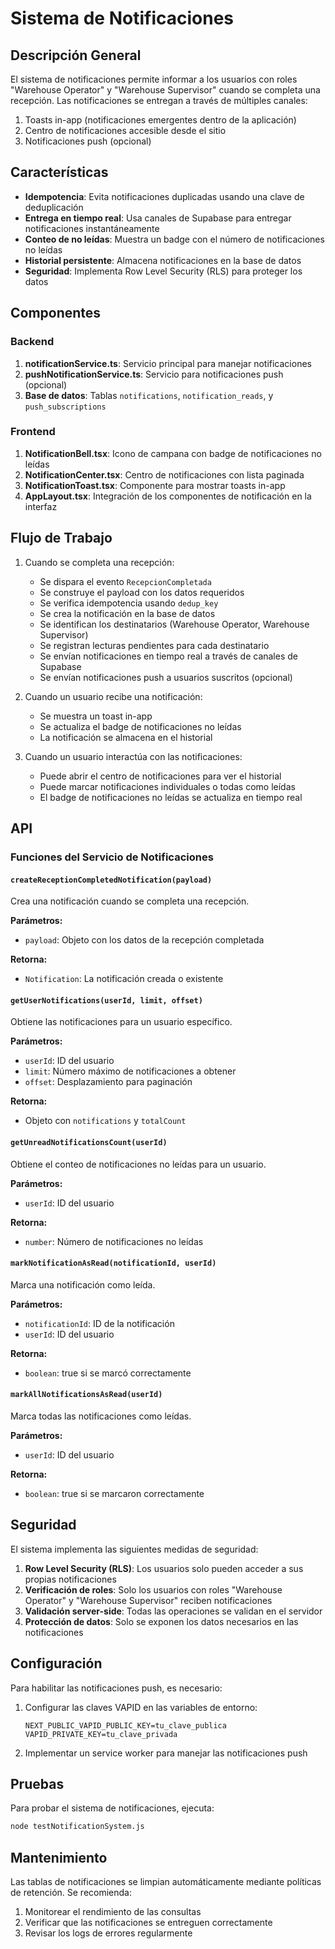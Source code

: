# Sistema de Notificaciones

## Descripción General

El sistema de notificaciones permite informar a los usuarios con roles "Warehouse Operator" y "Warehouse Supervisor" cuando se completa una recepción. Las notificaciones se entregan a través de múltiples canales:

1. Toasts in-app (notificaciones emergentes dentro de la aplicación)
2. Centro de notificaciones accesible desde el sitio
3. Notificaciones push (opcional)

## Características

- **Idempotencia**: Evita notificaciones duplicadas usando una clave de deduplicación
- **Entrega en tiempo real**: Usa canales de Supabase para entregar notificaciones instantáneamente
- **Conteo de no leídas**: Muestra un badge con el número de notificaciones no leídas
- **Historial persistente**: Almacena notificaciones en la base de datos
- **Seguridad**: Implementa Row Level Security (RLS) para proteger los datos

## Componentes

### Backend

1. **notificationService.ts**: Servicio principal para manejar notificaciones
2. **pushNotificationService.ts**: Servicio para notificaciones push (opcional)
3. **Base de datos**: Tablas `notifications`, `notification_reads`, y `push_subscriptions`

### Frontend

1. **NotificationBell.tsx**: Icono de campana con badge de notificaciones no leídas
2. **NotificationCenter.tsx**: Centro de notificaciones con lista paginada
3. **NotificationToast.tsx**: Componente para mostrar toasts in-app
4. **AppLayout.tsx**: Integración de los componentes de notificación en la interfaz

## Flujo de Trabajo

1. Cuando se completa una recepción:
   - Se dispara el evento `RecepcionCompletada`
   - Se construye el payload con los datos requeridos
   - Se verifica idempotencia usando `dedup_key`
   - Se crea la notificación en la base de datos
   - Se identifican los destinatarios (Warehouse Operator, Warehouse Supervisor)
   - Se registran lecturas pendientes para cada destinatario
   - Se envían notificaciones en tiempo real a través de canales de Supabase
   - Se envían notificaciones push a usuarios suscritos (opcional)

2. Cuando un usuario recibe una notificación:
   - Se muestra un toast in-app
   - Se actualiza el badge de notificaciones no leídas
   - La notificación se almacena en el historial

3. Cuando un usuario interactúa con las notificaciones:
   - Puede abrir el centro de notificaciones para ver el historial
   - Puede marcar notificaciones individuales o todas como leídas
   - El badge de notificaciones no leídas se actualiza en tiempo real

## API

### Funciones del Servicio de Notificaciones

#### `createReceptionCompletedNotification(payload)`
Crea una notificación cuando se completa una recepción.

**Parámetros:**
- `payload`: Objeto con los datos de la recepción completada

**Retorna:**
- `Notification`: La notificación creada o existente

#### `getUserNotifications(userId, limit, offset)`
Obtiene las notificaciones para un usuario específico.

**Parámetros:**
- `userId`: ID del usuario
- `limit`: Número máximo de notificaciones a obtener
- `offset`: Desplazamiento para paginación

**Retorna:**
- Objeto con `notifications` y `totalCount`

#### `getUnreadNotificationsCount(userId)`
Obtiene el conteo de notificaciones no leídas para un usuario.

**Parámetros:**
- `userId`: ID del usuario

**Retorna:**
- `number`: Número de notificaciones no leídas

#### `markNotificationAsRead(notificationId, userId)`
Marca una notificación como leída.

**Parámetros:**
- `notificationId`: ID de la notificación
- `userId`: ID del usuario

**Retorna:**
- `boolean`: true si se marcó correctamente

#### `markAllNotificationsAsRead(userId)`
Marca todas las notificaciones como leídas.

**Parámetros:**
- `userId`: ID del usuario

**Retorna:**
- `boolean`: true si se marcaron correctamente

## Seguridad

El sistema implementa las siguientes medidas de seguridad:

1. **Row Level Security (RLS)**: Los usuarios solo pueden acceder a sus propias notificaciones
2. **Verificación de roles**: Solo los usuarios con roles "Warehouse Operator" y "Warehouse Supervisor" reciben notificaciones
3. **Validación server-side**: Todas las operaciones se validan en el servidor
4. **Protección de datos**: Solo se exponen los datos necesarios en las notificaciones

## Configuración

Para habilitar las notificaciones push, es necesario:

1. Configurar las claves VAPID en las variables de entorno:
   ```
   NEXT_PUBLIC_VAPID_PUBLIC_KEY=tu_clave_publica
   VAPID_PRIVATE_KEY=tu_clave_privada
   ```

2. Implementar un service worker para manejar las notificaciones push

## Pruebas

Para probar el sistema de notificaciones, ejecuta:

```bash
node testNotificationSystem.js
```

## Mantenimiento

Las tablas de notificaciones se limpian automáticamente mediante políticas de retención. Se recomienda:

1. Monitorear el rendimiento de las consultas
2. Verificar que las notificaciones se entreguen correctamente
3. Revisar los logs de errores regularmente